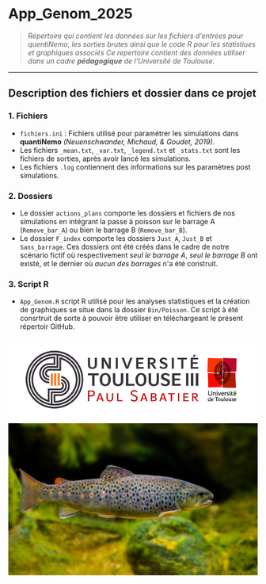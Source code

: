 # App_Genom_2025
> *Répertoire qui contient les données sur les fichiers d'entrées pour quentiNemo, les sorties brutes ainsi que le code R pour les statistiues et graphiques associés*
> *Ce repertoire contient des données utiliser dans un cadre **pédagogique** de l'Université de Toulouse.*

---

## Description  des fichiers et dossier dans ce projet


### 1. Fichiers
- `fichiers.ini` : Fichiers utilisé pour paramétrer les simulations dans **quantiNemo** _(Neuenschwander, Michaud, & Goudet, 2019)_. 
- Les fichiers `_mean.txt`, `_var.txt`, `_legend.txt` et `_stats.txt` sont les fichiers de sorties, après avoir lancé les simulations.
- Les fichiers `.log` contiennent des informations sur les paramètres post simulations.

### 2. Dossiers
 - Le dossier `actions_plans` comporte les dossiers et fichiers de nos simulations en intégrant la passe à poisson sur le barrage A (`Remove_bar_A`) ou bien le barrage B (`Remove_bar_B`).
 - Le dossier `F_index` comporte les dossiers `Just_A`, `Just_B` et `Sans_barrage`. Ces dossiers ont été créés dans le cadre de notre scénario fictif où respectivement _seul le barrage A_, _seul le barrage B_ ont existé, et le dernier où _aucun des barrages_ n'a été construit. 

### 3. Script R 
- `App_Genom.R` script R utilisé pour les analyses statistiques et la création de graphiques se situe dans la dossier `Bin/Poisson`. Ce script à été consrtruit de sorte à pouvoir être utiliser en téléchargeant le présent répertoir GitHub.

 ![width=150px](./Logo_UT3.jpg)  ![width=150px](./truite_image.jpg) 
           
